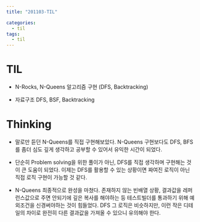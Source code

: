 ```yaml
---
title: "201103-TIL"

categories:
  - til
tags:
  - til
---
```


# TIL
 - N-Rocks, N-Queens 알고리즘 구현 (DFS, Backtracking)

 - 자료구조 DFS, BSF, Backtracking

 

# Thinking
- 말로만 듣던 N-Queens를 직접 구현해보았다. N-Queens 구현보다도 DFS, BFS를 좀더 심도 깊게 생각하고 공부할 수 있어서 유익한 시간이 되었다.

- 단순히 Problem solving을 위한 풀이가 아닌, DFS를 직접 생각하며 구현해는 것이 큰 도움이 되었다. 이제는 DFS를 활용할 수 있는 상황이면 짜여진 로직이 아닌 직접 로직 구현이 가능할 것 같다.

 - N-Queens 최종적으로 완성을 마쳤다. 존재하지 않는 빈배열 상황, 결과값을 레퍼런스값으로 주면 안되기에 깊은 복사를 해야하는 등 테스트빌더를 통과하기 위해 예외조건을 신경써야하는 것이 힘들었다. DFS 그 로직은 비슷하지만, 이런 작은 디테일의 차이로 완전히 다른 결과값을 가져올 수 있으니 유의해야 한다.